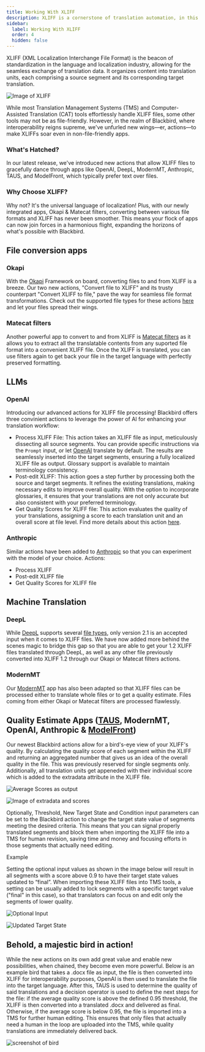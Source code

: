 ```yaml
---
title: Working With XLIFF
description: XLIFF is a cornerstone of translation automation, in this guide we'll show you some examples of how you can use XLIFF in Blackbird.
sidebar:
  label: Working With XLIFF
  order: 4
  hidden: false
---
```


XLIFF (XML Localization Interchange File Format) is the beacon of standardization in the language and localization industry, allowing for the seamless exchange of translation data. It organizes content into translation units, each comprising a source segment and its corresponding target translation.

![Image of XLIFF](../../../assets/guides/xliff/ImageOfXliff.png)

While most Translation Management Systems (TMS) and Computer-Assisted Translation (CAT) tools effortlessly handle XLIFF files, some other tools may not be as file-friendly. However, in the realm of Blackbird, where interoperability reigns supreme, we've unfurled new wings—er, actions—to make XLIFFs soar even in non-file-friendly apps.

### What's Hatched?

In our latest release, we've introduced new actions that allow XLIFF files to gracefully dance through apps like OpenAI, DeepL, ModernMT, Anthropic, TAUS, and ModelFront, which typically prefer text over files.

### Why Choose XLIFF?

Why not? It's the universal language of localization! Plus, with our newly integrated apps, Okapi & Matecat filters, converting between various file formats and XLIFF has never been smoother. This means your flock of apps can now join forces in a harmonious flight, expanding the horizons of what's possible with Blackbird.

## File conversion apps

### Okapi

With the [Okapi](https://docs.blackbird.io/apps/okapi/) Framework on board, converting files to and from XLIFF is a breeze. Our two new actions, "Convert file to XLIFF" and its trusty counterpart "Convert XLIFF to file," pave the way for seamless file format transformations. Check out the supported file types for these actions [here](https://www.okapiframework.org/wiki/index.php?title=Filters) and let your files spread their wings.

### Matecat filters

Another powerful app to convert to and from XLIFF is [Matecat filters](https://docs.blackbird.io/apps/matecatfilters/) as it allows you to extract all the translatable contents from any suported file format into a convenient XLIFF file. Once the XLIFF is translated, you can use filters again to get back your file in the target language with perfectly preserved formatting.

## LLMs

### OpenAI

Introducing our advanced actions for XLIFF file processing! Blackbird offers three convinient actions to leverage the power of AI for enhancing your translation workflow:

- Process XLIFF File: This action takes an XLIFF file as input, meticulously dissecting all source segments. You can provide specific instructions via the `Prompt` input, or let [OpenAI](https://docs.blackbird.io/apps/openai/) translate by default. The results are seamlessly inserted into the target segments, ensuring a fully localized XLIFF file as output. Glossary support is available to maintain terminology consistency.
- Post-edit XLIFF: This action goes a step further by processing both the source and target segments. It refines the existing translations, making necessary edits to improve overall quality. With the option to incorporate glossaries, it ensures that your translations are not only accurate but also consistent with your preferred terminology.
- Get Quality Scores for XLIFF file: This action evaluates the quality of your translations, assigning a score to each translation unit and an overall score at file level. Find more details about this action [here](https://docs.blackbird.io/apps/openai/#xliff-operations).

### Anthropic

Similar actions have been added to [Anthropic](https://docs.blackbird.io/apps/anthropic/#xliff-actions) so that you can experiment with the model of your choice. 
Actions:

- Process XLIFF
- Post-edit XLIFF file
- Get Quality Scores for XLIFF file 

## Machine Translation

### DeepL

While [DeepL](https://docs.blackbird.io/apps/deepl/) supports several [file types](https://developers.deepl.com/docs/api-reference/document), only version 2.1 is an accepted input when it comes to XLIFF files. We have now added more behind the scenes magic to bridge this gap so that you are able to get your 1.2 XLIFF files translated through DeepL, as well as any other file previously converted into XLIFF 1.2 through our Okapi or Matecat filters actions.

### ModernMT

Our [ModernMT](https://docs.blackbird.io/apps/modernmt/) app has also been adapted so that XLIFF files can be processed either to translate whole files or to get a quality estimate. Files coming from either Okapi or Matecat filters are processed flawlessly. 

## Quality Estimate Apps ([TAUS](https://docs.blackbird.io/apps/taus/), ModernMT, OpenAI, Anthropic & [ModelFront](https://docs.blackbird.io/apps/modelfront/))

Our newest Blackbird actions allow for a bird's-eye view of your XLIFF's quality. By calculating the quality score of each segment within the XLIFF and returning an aggregated number that gives us an idea of the overall quality in the file. This was previously reserved for single segments only. Additionally, all translation units get appeneded with their individual score which is added to the extradata attribute in the XLIFF file.

![Average Scores as output](../../../assets/guides/xliff/AverageScore.png)

![Image of extradata and scores](../../../assets/guides/xliff/Imageofextradataandscores.png)

Optionally, Threshold, New Target State and Condition input parameters can be set to the Blackbird action to change the target state value of segments meeting the desired criteria. This means that you can signal properly translated segments and block them when importing the XLIFF file into a TMS for human revision, saving time and money and focusing efforts in those segments that actually need editing.

Example

Setting the optional input values as shown in the image below will result in all segments with a score above 0.9 to have their target state values updated to “final”. When importing these XLIFF files into TMS tools, a setting can be usually added to lock segments with a specific target value ("final" in this case), so that translators can focus on and edit only the segments of lower quality.

![Optional Input](../../../assets/guides/xliff/optionalinput.png)

![Updated Target State](../../../assets/guides/xliff/UpdatedTargetState.png)

## Behold, a majestic bird in action!

While the new actions on its own add great value and enable new possibilities, when chained, they become even more powerful. Below is an example bird that takes a .docx file as input, the file is then converted into XLIFF for interoperability purposes, OpenAI is then used to translate the file into the target language. After this, TAUS is used to determine the quality of said translations and a decision operator is used to define the next steps for the file: if the average quality score is above the defined 0.95 threshold, the XLIFF is then converted into a translated .docx and delivered as final. Otherwise, if the average score is below 0.95, the file is imported into a TMS for further human editing. This ensures that only files that actually need a human in the loop are uploaded into the TMS, while quality translations are immediately delivered back.

![screenshot of bird](../../../assets/guides/xliff/XliffSampleBird.png)
